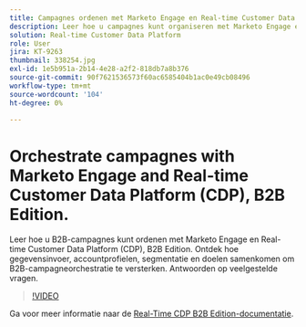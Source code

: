 ```yaml
---
title: Campagnes ordenen met Marketo Engage en Real-time Customer Data Platform, B2B Edition
description: Leer hoe u campagnes kunt organiseren met Marketo Engage en Real-time Customer Data Platform (CDP), B2B Edition.
solution: Real-time Customer Data Platform
role: User
jira: KT-9263
thumbnail: 338254.jpg
exl-id: 1e5b951a-2b14-4e28-a2f2-818db7a8b376
source-git-commit: 90f7621536573f60ac6585404b1ac0e49cb08496
workflow-type: tm+mt
source-wordcount: '104'
ht-degree: 0%

---
```


# Orchestrate campagnes with Marketo Engage and Real-time Customer Data Platform (CDP), B2B Edition.

Leer hoe u B2B-campagnes kunt ordenen met Marketo Engage en Real-time Customer Data Platform (CDP), B2B Edition. Ontdek hoe gegevensinvoer, accountprofielen, segmentatie en doelen samenkomen om B2B-campagneorchestratie te versterken. Antwoorden op veelgestelde vragen.

>[!VIDEO](https://video.tv.adobe.com/v/338254?quality=12&learn=on)

Ga voor meer informatie naar de [Real-Time CDP B2B Edition-documentatie](https://experienceleague.adobe.com/docs/experience-platform/rtcdp/b2b-overview.html).
